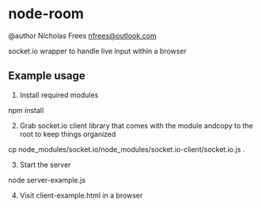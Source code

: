 # node-room

@author Nicholas Frees <nfrees@outlook.com>

socket.io wrapper to handle live input within a browser

## Example usage

1) Install required modules

npm install

2) Grab socket.io client library that comes with the module andcopy to the root to keep things organized

cp node_modules/socket.io/node_modules/socket.io-client/socket.io.js .

3) Start the server

node server-example.js

4) Visit client-example.html in a browser